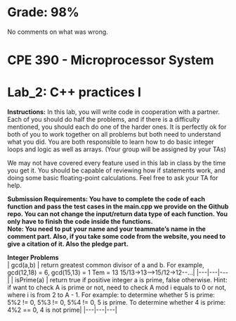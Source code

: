 # Grade: 98%

No comments on what was wrong. <br>

# CPE 390 - Microprocessor System
# Lab_2: C++ practices I

**Instructions:**
In this lab, you will write code in cooperation with a partner. Each of you should do half the problems, and if there is a difficulty mentioned, you should each do one of the harder ones. It is perfectly ok for both of you to work together on all problems but both need to understand what you did. You are both responsible to learn how to do basic integer loops and logic as well as arrays. (Your group will be assigned by your TAs) <br>

We may not have covered every feature used in this lab in class by the time you get it. You should be capable of reviewing how if statements work, and doing some basic floating-point calculations. Feel free to ask your TA for help. <br>

**Submission Requirements:  You have to complete the code of each function and pass the test cases in the main.cpp we provide on the Github repo. You can not change the input/return data type of each function. You only have to finish the code inside the functions. <br> 
Note: You need to put your name and your teammate’s name in the comment part. Also, if you take some code from the website, you need to give a citation of it. Also the pledge part.** <br>

**Integer Problems** <br>
| gcd(a,b) | return greatest common divisor of a and b. For example, gcd(12,18) = 6, gcd(15,13) = 1 Tem = 13 15/13->13-->15/12->12--...|
|---|---|---|
| isPrime(a) | return true if positive integer a is prime, false otherwise. Hint: if want to check A is prime or not, need to check A mod i equals to 0 or not, where i is from 2 to A - 1. For example: to determine whether 5 is prime: 5%2 != 0, 5%3 != 0, 5%4 != 0, 5 is prime. To determine whether 4 is prime: 4%2 == 0, 4 is not prime|
|---|---|---|
